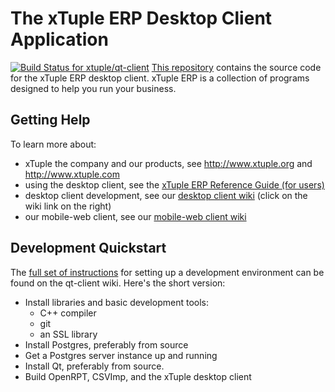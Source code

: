 # The xTuple ERP Desktop Client Application

[![Build Status for xtuple/qt-client](https://travis-ci.org/xtuple/qt-client.png)](https://travis-ci.org/xtuple/qt-client)
[This repository](http://github.com/xtuple/qt-client) contains the source code
for the xTuple ERP desktop client. xTuple ERP is a collection of programs
designed to help you run your business.

## Getting Help

To learn more about:

* xTuple the company and our products, see http://www.xtuple.org and http://www.xtuple.com
* using the desktop client, see the [xTuple ERP Reference Guide (for users)](http://www.xtuple.org/sites/default/files/refguide/current/index.html)
* desktop client development, see our [desktop client wiki](http://github.com/xtuple/qt-client/wiki) (click on the wiki link on the right)
* our mobile-web client, see our [mobile-web client wiki](http://github.com/xtuple/xtuple/wiki)

## Development Quickstart

The [full set of instructions](https://github.com/xtuple/qt-client/wiki/Desktop-Development-Environment-Setup) for setting up a development environment can be found on the qt-client wiki. Here's the short version:

* Install libraries and basic development tools:
  * C++ compiler
  * git
  * an SSL library
* Install Postgres, preferably from source
* Get a Postgres server instance up and running
* Install Qt, preferably from source.
* Build OpenRPT, CSVImp, and the xTuple desktop client

